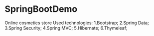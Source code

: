 # SpringBootDemo
Online cosmetics store
Used technologies:
1.Bootstrap;
2.Spring Data;
3.Spring Security;
4.Spring MVC;
5.Hibernate;
6.Thymeleaf;
